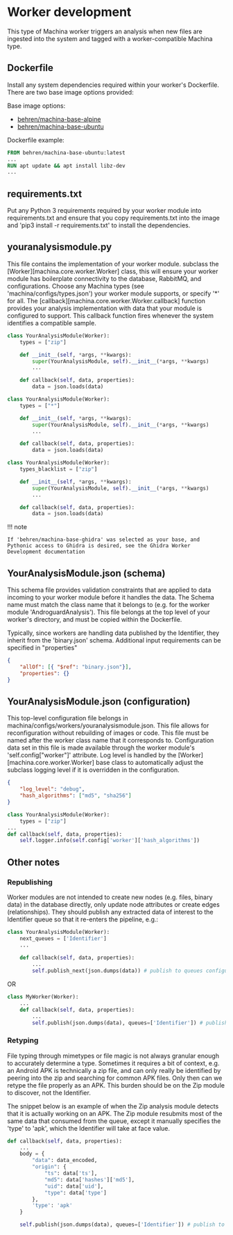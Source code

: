 # Worker development

This type of Machina worker triggers an analysis when new files are ingested into the system and tagged with a worker-compatible Machina type.

## Dockerfile

Install any system dependencies required within your worker's Dockerfile. There are two base image options provided:

Base image options:

* [behren/machina-base-alpine](https://hub.docker.com/repository/docker/behren/machina-base-alpine)
* [behren/machina-base-ubuntu](https://hub.docker.com/repository/docker/behren/machina-base-ubuntu)

Dockerfile example:

```dockerfile linenums="1" title="Dockerfile"
FROM behren/machina-base-ubuntu:latest
...
RUN apt update && apt install libz-dev
...
```

## requirements.txt

Put any Python 3 requirements required by your worker module into requirements.txt and ensure that you copy requirements.txt into the image and 'pip3 install -r requirements.txt' to install the dependencies.

## youranalysismodule.py

This file contains the implementation of your worker module. subclass the [Worker][machina.core.worker.Worker] class, this will ensure your worker module has boilerplate connectivity to the database, RabbitMQ, and configurations. Choose any Machina types (see 'machina/configs/types.json') your worker module supports, or specify '*' for all. The [callback][machina.core.worker.Worker.callback] function provides your analysis implementation with data that your module is configured to support. This callback function fires whenever the system identifies a compatible sample.


```python linenums="1" title="module that handles zip files"
class YourAnalysisModule(Worker):
    types = ["zip"]

    def __init__(self, *args, **kwargs):
        super(YourAnalysisModule, self).__init__(*args, **kwargs)
        ...

    def callback(self, data, properties):
        data = json.loads(data)
```

```python linenums="1" title="module that handles all files"
class YourAnalysisModule(Worker):
    types = ["*"]

    def __init__(self, *args, **kwargs):
        super(YourAnalysisModule, self).__init__(*args, **kwargs)
        ...

    def callback(self, data, properties):
        data = json.loads(data)
```

```python linenums="1" title="handles all file types except zip"
class YourAnalysisModule(Worker):
    types_blacklist = ["zip"]

    def __init__(self, *args, **kwargs):
        super(YourAnalysisModule, self).__init__(*args, **kwargs)
        ...

    def callback(self, data, properties):
        data = json.loads(data)
```

!!! note

    If 'behren/machina-base-ghidra' was selected as your base, and Pythonic access to Ghidra is desired, see the Ghidra Worker Development documentation

## YourAnalysisModule.json (schema)

This schema file provides validation constraints that are applied to data incoming to your worker module before it handles the data.  The Schema name must match the
class name that it belongs to (e.g. for the worker module 'AndroguardAnalysis').  This file belongs at the top level of your worker's directory, and must be copied within the Dockerfile.

Typically, since workers are handling data published by the Identifier, they inherit from the 'binary.json' schema. Additional input requirements can be specified in "properties"

```json linenums="1" title="images/youranalysismodule/YourAnalyisModule.json.  This module contains no additional input validation"
{
    "allOf": [{ "$ref": "binary.json"}],
    "properties": {}
}
```


## YourAnalysisModule.json (configuration)

This top-level configuration file belongs in machina/configs/workers/youranalysismodule.json.  This file allows for reconfiguration without rebuilding of images or code.  This file must be named after the worker class name that it corresponds to.  Configuration data set in this file is made available through the worker module's 'self.config["worker"]' attribute. Log level is handled by the [Worker][machina.core.worker.Worker] base class to automatically adjust the subclass logging level if it is overridden in the configuration.

```json linenums="1" title="machina/configs/workers/YourAnalyisModule.json.  This module contains additional configurations for hash algorithms to run"
{
    "log_level": "debug",
    "hash_algorithms": ["md5", "sha256"]
}
```


```python linenums="1" title="accessing configuration data for hash algorithms to run"
class YourAnalysisModule(Worker):
    types = ["zip"] 
...
def callback(self, data, properties):
    self.logger.info(self.config['worker']['hash_algorithms'])
```

## Other notes

### Republishing

Worker modules are not intended to create new nodes (e.g. files, binary data) in the database directly, only update node attributes or create edges (relationships). They should publish any extracted data of interest to the Identifier queue so that it re-enters the pipeline, e.g.:

```python linenums="1" title="publishing data to the Identifier module"
class YourAnalysisModule(Worker):
    next_queues = ['Identifier']
    ...
    
    def callback(self, data, properties):
        ...
        self.publish_next(json.dumps(data)) # publish to queues configured in 'next_queues'
```

OR

```python linenums="1" title="publishing data to the Identifier module"
class MyWorker(Worker):
    ...
    def callback(self, data, properties):
        ...
        self.publish(json.dumps(data), queues=['Identifier']) # publish to 'Identifier'
```

### Retyping

File typing through mimetypes or file magic is not always granular enough to accurately determine a type. Sometimes it requires a bit of context, e.g. an Android APK is technically a zip file, and can only really be identified by peering into the zip and searching for common APK files. Only then can we retype the file properly as an APK. This burden should be on the Zip module to discover, not the Identifier.

The snippet below is an example of when the Zip analysis module detects that it is actually working on an APK. The Zip module resubmits most of the same data that consumed from the queue, except it manually specifies the 'type' to 'apk', which the Identifier will take at face value.

```python linenums="1" title="retyping data and resubmitting to Identifier"
def callback(self, data, properties):
    ...
    body = {
        "data": data_encoded,
        "origin": {
            "ts": data['ts'],
            "md5": data['hashes']['md5'],
            "uid": data['uid'],
            "type": data['type']
        },
        'type': 'apk'
    }

    self.publish(json.dumps(data), queues=['Identifier']) # publish to 'Identifier'
```